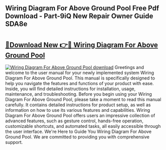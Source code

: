## Wiring Diagram For Above Ground Pool Free Pdf Download - Part-9iQ New Repair Owner Guide SDA8e

# <h2><a href="http://dfj3r1e.blite.top/?on=Wiring+Diagram+For+Above+Ground+Pool">🔗Download New 👉🔴 Wiring Diagram For Above Ground Pool</a></h2>

[![Wiring Diagram For Above Ground Pool download](https://i.imgur.com/lujVjoI.png)](http://dfj3r1e.blite.top/?on=Wiring+Diagram+For+Above+Ground+Pool)
Greetings and welcome to the user manual for your newly implemented system Wiring Diagram For Above Ground Pool. This manual is specifically designed to help you navigate the features and functions of your product with ease. Inside, you will find detailed instructions for installation, usage, maintenance, and troubleshooting. Before you begin using your Wiring Diagram For Above Ground Pool, please take a moment to read this manual carefully. It contains detailed instructions for product setup, as well as information on how to use its various features and capabilities. Wiring Diagram For Above Ground Pool offers users an impressive collection of advanced features, such as gesture control, hands-free operation, customizable shortcuts, and automated tasks, all easily accessible through the user interface. We're Here to Guide You Wiring Diagram For Above Ground Pool. We are committed to providing you with comprehensive support.

